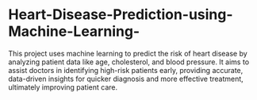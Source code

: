 # Heart-Disease-Prediction-using-Machine-Learning-
 This project uses machine learning to predict the risk of heart disease by analyzing patient data like age, cholesterol, and blood pressure. It aims to assist doctors in identifying high-risk patients early, providing accurate, data-driven insights for quicker diagnosis and more effective treatment, ultimately improving patient care.

